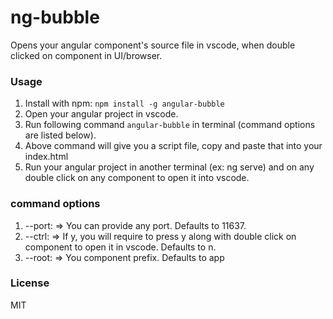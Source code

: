 # ng-bubble

Opens your angular component's source file in vscode, when double clicked on component in UI/browser.

### Usage

1. Install with npm: ```npm install -g angular-bubble```
2. Open your angular project in vscode.
3. Run following command ```angular-bubble``` in terminal (command options are listed below).
4. Above command will give you a script file, copy and paste that into your index.html
5. Run your angular project in another terminal (ex: ng serve) and on any double click on any component to open it into vscode.


### command options
1. --port: <number> => You can provide any port. Defaults to 11637.
2. --ctrl: <y or n> => If y, you will require to press y along with double click on component to open it in vscode. Defaults to n.
3. --root: <string> => You component prefix. Defaults to app



### License
MIT